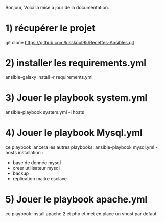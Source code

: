 Bonjour, Voici la mise à jour de la documentation.

# 1) récupérer le projet

git clone https://github.com/kisskool95/Recettes-Ansibles.git

# 2) installer les requirements.yml

ansible-galaxy install -r requirements.yml

# 3) Jouer le playbook system.yml

ansible-playbook system.yml -i hosts

# 4) Jouer le playbook Mysql.yml
ce playbook lancera les autres playbooks:
ansible-playbook mysql.yml -i hosts
installation :
- base de donnée mysql
- creer utilisateur mysql
- backup
- replication maitre esclave

# 5) Jouer le playbook apache.yml
ce playbook install apache 2 et php et met en place un vhost par defaut 
